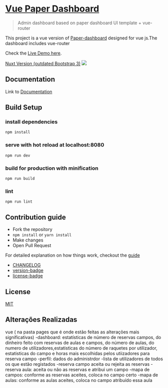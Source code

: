 # [Vue Paper Dashboard](https://cristijora.github.io/vue-paper-dashboard/)

> Admin dashboard based on paper dashboard UI template + vue-router

This project is a vue version of [Paper-dashboard](https://www.creative-tim.com/product/paper-dashboard)
designed for vue js.The dashboard includes vue-router

Check the [Live Demo here](https://cristijora.github.io/vue-paper-dashboard).

[Nuxt Version (outdated Bootstrap 3)](https://github.com/cristijora/vue-paper-dashboard-nuxt)
![](http://i.imgur.com/3iC1hOs.gif)

## Documentation

Link to [Documentation](http://vuejs.creative-tim.com/vue-paper-dashboard/documentation/)

## Build Setup

### install dependencies

```
npm install
```

### serve with hot reload at localhost:8080

```
npm run dev
```

### build for production with minification

```
npm run build
```

### lint

```
npm run lint
```

## Contribution guide

- Fork the repository
- `npm install` or `yarn install`
- Make changes
- Open Pull Request

For detailed explanation on how things work, checkout the [guide](https://github.com/vuejs/vue-cli/blob/dev/docs/README.md)

- [CHANGELOG](./CHANGELOG.md)
- [version-badge](https://img.shields.io/badge/version-1.0.1-blue.svg)
- [license-badge](https://img.shields.io/badge/license-MIT-blue.svg)

## License

[MIT](https://github.com/creativetimofficial/vue-paper-dashboard/blob/master/LICENSE.md)

## Alterações Realizadas

vue ( na pasta pages que é onde estão feitas as alterações mais significativas) 
-dashboard:  estatísticas de número de reservas campos, do dinheiro feito com reservas de aulas e campos, do número de aulas, do numero de utilizadores,estatisticas do número de raquetes por utilizador, estatisticas do campo e horas mais escolhidas pelos utiizadores para reserva campo
-perfil: dados do administrdor
-lista de utilizadores de todos os que estão registados
-reserva campo aceita ou rejeita as reservas
-reserva aula: aceita ou não as reservas e atribui um campo
-mapa de campos: conforme as reservas aceites, coloca no campo certo
-mapa de aulas: conforme as aulas aceites, coloca no campo atribuído essa aula
